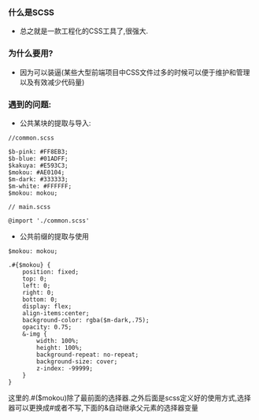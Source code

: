 ### 什么是SCSS
- 总之就是一款工程化的CSS工具了,很强大.
### 为什么要用?
- 因为可以装逼(某些大型前端项目中CSS文件过多的时候可以便于维护和管理以及有效减少代码量)

### 遇到的问题:
- 公共某块的提取与导入:
```
//common.scss

$b-pink: #FF8EB3;
$b-blue: #01ADFF;
$kakuya: #E593C3;
$mokou: #AE0104;
$m-dark: #333333;
$m-white: #FFFFFF;
$mokou: mokou;

// main.scss

@import './common.scss'

```

- 公共前缀的提取与使用

```
$mokou: mokou;

.#{$mokou} {
    position: fixed;
    top: 0;
    left: 0;
    right: 0;
    bottom: 0;
    display: flex;
    align-items:center;
    background-color: rgba($m-dark,.75);
    opacity: 0.75;
    &-img {
        width: 100%;
        height: 100%;
        background-repeat: no-repeat;
        background-size: cover;
        z-index: -99999;
    }
}
```
这里的.#($mokou)除了最前面的选择器.之外后面是scss定义好的使用方式,选择器可以更换成#或者不写,下面的&自动继承父元素的选择器变量
